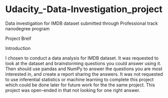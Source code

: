 # Udacity_-Data-Investigation_project
Data investigation for IMDB dataset submitted through Professional track nanodegree program

Project Breif

Introduction

I chosen to conduct a data analysis for IMDB dataset. It was requested to look at the dataset and brainstorming questions you could answer using it. Then should use pandas and NumPy to answer the questions you are most interested in, and create a report sharing the answers. It was not requested to use inferential statistics or machine learning to complete this project which could be done later for future work for the the same project. This project was open-ended in that not looking for one right answer.
